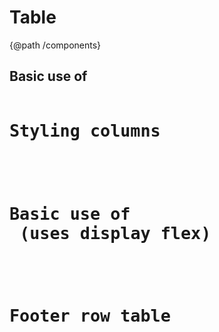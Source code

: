 # Table
{@path /components}

## Basic use of <code class="html"><table ly-table></code>

<demo-view path="table-basic-example">
  <aui-table-basic-example></aui-table-basic-example>
</demo-view>

## Styling columns

<demo-view path="table-column-styling-example">
  <aui-table-column-styling-example></aui-table-column-styling-example>
</demo-view>

## Basic use of <code class="html"><ly-table></code> (uses display flex)

<demo-view path="table-flex-basic-example">
  <aui-table-flex-basic-example></aui-table-flex-basic-example>
</demo-view>

## Footer row table

<demo-view path="table-footer-row-example">
  <aui-table-footer-row-example></aui-table-footer-row-example>
</demo-view>